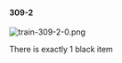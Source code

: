 #### 309-2
![train-309-2-0.png](https://github.com/lil-lab/nlvr/raw/master/nlvr/train/images/79/train-309-2-0.png "train-309-2-0.png")

There is exactly 1 black item